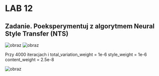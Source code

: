 # LAB 12
## Zadanie. Poeksperymentuj z algorytmem Neural Style Transfer (NTS)

![obraz](https://user-images.githubusercontent.com/38810840/150690057-19a64beb-c7e2-475e-aada-135eaf1ab87e.png)
![obraz](https://user-images.githubusercontent.com/38810840/150690269-c784578e-2b2f-4494-8261-4e0d09d6cd4d.png)

Przy 4000 iteracjach i 
total_variation_weight = 1e-6
style_weight = 1e-6
content_weight = 2.5e-8

![obraz](https://user-images.githubusercontent.com/38810840/150690187-ffb20f25-3a69-4253-9cb0-e98d19ed92fe.png)
